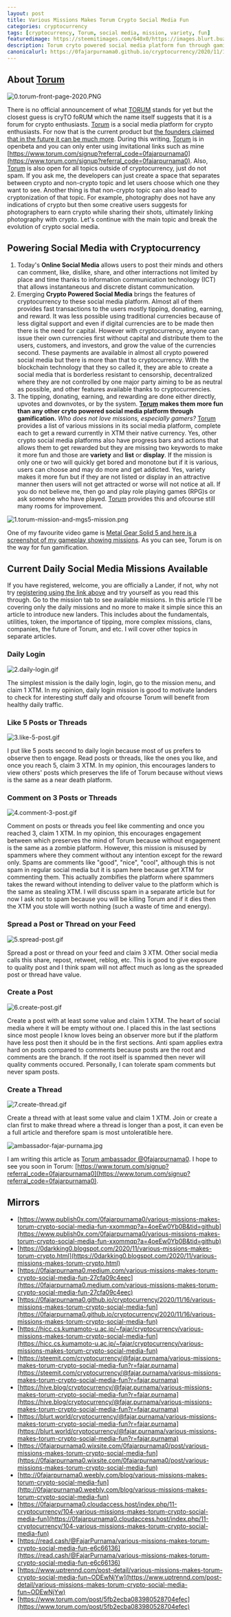 ```yaml
---
layout: post
title: Various Missions Makes Torum Crypto Social Media Fun
categories: cryptocurrency
tags: [cryptocurrency, Torum, social media, mission, variety, fun]
featuredimage: https://steemitimages.com/640x0/https://images.blurt.buzz/DQmXWQW7QupSH1y83iMDnLW2sJmjCJMpJfdPqQifJtdwHyK/1.torum-mission-and-mgs5-mission.png
description: Torum cryto powered social media platform fun through gamification. Who does not love various missions, especially gamers?
canonicalurl: https://0fajarpurnama0.github.io/cryptocurrency/2020/11/16/various-missions-makes-torum-crypto-social-media-fun
---
```

## About [Torum](https://www.torum.com/signup?referral_code=0fajarpurnama0)

![0.torum-front-page-2020.PNG](https://steemitimages.com/640x0/https://images.blurt.buzz/DQmXsokYYcim6aP9CmAfErUPMPRNTrWo7RFDAqjghe3pdxF/0.torum-front-page-2020.PNG)

There is no official announcement of what [TORUM](https://www.torum.com/signup?referral_code=0fajarpurnama0) stands for yet but the closest guess is cryTO foRUM which the name itself suggests that it is a forum for crypto enthusiasts. [Torum](https://www.torum.com/signup?referral_code=0fajarpurnama0) is a social media platform for crypto enthusiasts. For now that is the current product but [the founders claimed that in the future it can be much more](https://cutt.ly/torum-whitepaper-V1-0-EN). During this writing, [Torum](https://www.torum.com/signup?referral_code=0fajarpurnama0) is in openbeta and you can only enter using invitational links such as mine [https://www.torum.com/signup?referral_code=0fajarpurnama0](https://www.torum.com/signup?referral_code=0fajarpurnama0). Also, [Torum](https://www.torum.com/signup?referral_code=0fajarpurnama0) is also open for all topics outside of cryptocurrency, just do not spam. If you ask me, the developers can just create a space that separates between crypto and non-crypto topic and let users choose which one they want to see. Another thing is that non-crypto topic can also lead to cryptonization of that topic. For example, photography does not have any indications of crypto but then some creative users suggests for photographers to earn crypto while sharing their shots, ultimately linking photography with crypto. Let's continue with the main topic and break the evolution of crypto social media.

## Powering Social Media with Cryptocurrency

1.  Today's **Online Social Media** allows users to post their minds and others can comment, like, dislike, share, and other interractions not limited by place and time thanks to information communication technology (ICT) that allows instantaneous and discrete distant communication.
2.  Emerging **Crypto Powered Social Media** brings the features of cryptocurrency to these social media platform. Almost all of them provides fast transactions to the users mostly tipping, donating, earning, and reward. It was less possible using traditional currencies because of less digital support and even if digital currencies are to be made then there is the need for capital. However with cryptocurrency, anyone can issue their own currencies first without capital and distribute them to the users, customers, and investors, and grow the value of the currencies second. These payments are available in almost all crypto powered social media but there is more than that to cryptocurrency. With the blockchain technology that they so called it, they are able to create a social media that is borderless resistant to censorship, decentralized where they are not controlled by one major party aiming to be as neutral as possible, and other features available thanks to cryptocurrencies.
3.  The tipping, donating, earning, and rewarding are done either directly, upvotes and downvotes, or by the system. **[Torum](https://www.torum.com/signup?referral_code=0fajarpurnama0) makes them more fun than any other cryto powered social media platform through gamification.** _Who does not love missions, especially gamers?_ [Torum](https://www.torum.com/signup?referral_code=0fajarpurnama0) provides a list of various missions in its social media platform, complete each to get a reward currently in XTM their native currency. Yes, other crypto social media platforms also have progress bars and actions that allows them to get rewarded but they are missing two keywords to make it more fun and those are **variety** and **list** or **display**. If the mission is only one or two will quickly get bored and monotone but if it is various, users can choose and may do more and get addicted. Yes, variety makes it more fun but if they are not listed or display in an attractive manner then users will not get attracted or worse will not notice at all. If you do not believe me, then go and play role playing games (RPG)s or ask someone who have played. [Torum](https://www.torum.com/signup?referral_code=0fajarpurnama0) provides this and ofcourse still many rooms for improvement.

![1.torum-mission-and-mgs5-mission.png](https://steemitimages.com/640x0/https://images.blurt.buzz/DQmXWQW7QupSH1y83iMDnLW2sJmjCJMpJfdPqQifJtdwHyK/1.torum-mission-and-mgs5-mission.png)

One of my favourite video game is [Metal Gear Solid 5 and here is a screenshot of my gameplay showing missions](https://www.twitch.tv/videos/146561596). As you can see, Torum is on the way for fun gamification.



## Current Daily Social Media Missions Available

If you have registered, welcome, you are officially a Lander, if not, why not try [registering using the link above](https://www.torum.com/signup?referral_code=0fajarpurnama0) and try yourself as you read this through. Go to the mission tab to see available missions. In this article I'll be covering only the daily missions and no more to make it simple since this an article to introduce new landers. This includes about the fundamentals, utilities, token, the importance of tipping, more complex missions, clans, companies, the future of Torum, and etc. I will cover other topics in separate articles.

### Daily Login

![2.daily-login.gif](https://steemitimages.com/640x0/https://images.blurt.buzz/DQmcefLfT22vpYHEPaBkszpPxpTQVDBSVDq29115JZQ6MLX/2.daily-login.gif)

The simplest mission is the daily login, login, go to the mission menu, and claim 1 XTM. In my opinion, daily login mission is good to motivate landers to check for interesting stuff daily and ofcourse Torum will benefit from healthy daily traffic.



### Like 5 Posts or Threads

![3.like-5-post.gif](https://steemitimages.com/640x0/https://images.blurt.buzz/DQmYHApxNLgUumBzwEUwAAHbByEYDQ33ZHmhYwA7jtG4CPM/3.like-5-post.gif)

I put like 5 posts second to daily login because most of us prefers to observe then to engage. Read posts or threads, like the ones you like, and once you reach 5, claim 3 XTM. In my opinion, this encourages landers to view others' posts which preserves the life of Torum because without views is the same as a near death platform.



### Comment on 3 Posts or Threads

![4.comment-3-post.gif](https://steemitimages.com/640x0/https://images.blurt.buzz/DQmXeky6okBRuJf2iozhBP8Fyo6p8PdU3MRpJuiAiyn9ci7/4.comment-3-post.gif)

Comment on posts or threads you feel like commenting and once you reached 3, claim 1 XTM. In my opinion, this encourages engagement between which preserves the mind of Torum because without engagement is the same as a zombie platform. However, this mission is misused by spammers where they comment without any intention except for the reward only. Spams are comments like "good", "nice", "cool", although this is not spam in regular social media but it is spam here because get XTM for commenting them. This actually zombifies the platform where spammers takes the reward without intending to deliver value to the platform which is the same as stealing XTM. I will discuss spam in a separate article but for now I ask not to spam because you will be killing Torum and if it dies then the XTM you stole will worth nothing (such a waste of time and energy).



### Spread a Post or Thread on your Feed

![5.spread-post.gif](https://steemitimages.com/640x0/https://images.blurt.buzz/DQmNjJ8RMRRYdjWc8SaZNAEzEYqV8RBtE6s2bVLEjJCTBML/5.spread-post.gif)

Spread a post or thread on your feed and claim 3 XTM. Other social media calls this share, repost, retweet, reblog, etc. This is good to give exposure to quality post and I think spam will not affect much as long as the spreaded post or thread have value.



### Create a Post

![6.create-post.gif](https://steemitimages.com/640x0/https://images.blurt.buzz/DQmd31nj9kCRrVzSTdt5gL7P7mvvi9XVnbbQ63LDMMXtcqX/6.create-post.gif)

Create a post with at least some value and claim 1 XTM. The heart of social media where it will be empty without one. I placed this in the last sections since most people I know loves being an observer more but if the platform have less post then it should be in the first sections. Anti spam applies extra hard on posts compared to comments because posts are the root and comments are the branch. If the root itself is spammed then never will quality comments occured. Personally, I can tolerate spam comments but never spam posts.



### Create a Thread

![7.create-thread.gif](https://steemitimages.com/640x0/https://images.blurt.buzz/DQmbbbsacLNNix2WAdHCjqr7zMuJn8pb4WACzRot1DzqbsK/7.create-thread.gif)

Create a thread with at least some value and claim 1 XTM. Join or create a clan first to make thread where a thread is longer than a post, it can even be a full article and therefore spam is most untoleratible here.

![ambassador-fajar-purnama.jpg](https://steemitimages.com/640x0/https://images.blurt.buzz/DQmRX6cFW1x9nSBYo29HcVs3EKew1Rt1TkgH1NLhR458Rhi/ambassador-fajar-purnama.jpg)

I am writing this article as [Torum ambassador @0fajarpurnama0](https://www.torum.com/u/0fajarpurnama0). I hope to see you soon in Torum: [https://www.torum.com/signup?referral_code=0fajarpurnama0](https://www.torum.com/signup?referral_code=0fajarpurnama0).

## Mirrors

*   [https://www.publish0x.com/0fajarpurnama0/various-missions-makes-torum-crypto-social-media-fun-xxommqp?a=4oeEw0Yb0B&tid=github](https://www.publish0x.com/0fajarpurnama0/various-missions-makes-torum-crypto-social-media-fun-xxommqp?a=4oeEw0Yb0B&tid=github)
*   [https://0darkking0.blogspot.com/2020/11/various-missions-makes-torum-crypto.html](https://0darkking0.blogspot.com/2020/11/various-missions-makes-torum-crypto.html)
*   [https://0fajarpurnama0.medium.com/various-missions-makes-torum-crypto-social-media-fun-27cfa09c4eec](https://0fajarpurnama0.medium.com/various-missions-makes-torum-crypto-social-media-fun-27cfa09c4eec)
*   [https://0fajarpurnama0.github.io/cryptocurrency/2020/11/16/various-missions-makes-torum-crypto-social-media-fun](https://0fajarpurnama0.github.io/cryptocurrency/2020/11/16/various-missions-makes-torum-crypto-social-media-fun)
*   [https://hicc.cs.kumamoto-u.ac.jp/~fajar/cryptocurrency/various-missions-makes-torum-crypto-social-media-fun](https://hicc.cs.kumamoto-u.ac.jp/~fajar/cryptocurrency/various-missions-makes-torum-crypto-social-media-fun)
*   [https://steemit.com/cryptocurrency/@fajar.purnama/various-missions-makes-torum-crypto-social-media-fun?r=fajar.purnama](https://steemit.com/cryptocurrency/@fajar.purnama/various-missions-makes-torum-crypto-social-media-fun?r=fajar.purnama)
*   [https://hive.blog/cryptocurrency/@fajar.purnama/various-missions-makes-torum-crypto-social-media-fun?r=fajar.purnama](https://hive.blog/cryptocurrency/@fajar.purnama/various-missions-makes-torum-crypto-social-media-fun?r=fajar.purnama)
*   [https://blurt.world/cryptocurrency/@fajar.purnama/various-missions-makes-torum-crypto-social-media-fun?r=fajar.purnama](https://blurt.world/cryptocurrency/@fajar.purnama/various-missions-makes-torum-crypto-social-media-fun?r=fajar.purnama)
*   [https://0fajarpurnama0.wixsite.com/0fajarpurnama0/post/various-missions-makes-torum-crypto-social-media-fun](https://0fajarpurnama0.wixsite.com/0fajarpurnama0/post/various-missions-makes-torum-crypto-social-media-fun)
*   [http://0fajarpurnama0.weebly.com/blog/various-missions-makes-torum-crypto-social-media-fun](http://0fajarpurnama0.weebly.com/blog/various-missions-makes-torum-crypto-social-media-fun)
*   [https://0fajarpurnama0.cloudaccess.host/index.php/11-cryptocurrency/104-various-missions-makes-torum-crypto-social-media-fun](https://0fajarpurnama0.cloudaccess.host/index.php/11-cryptocurrency/104-various-missions-makes-torum-crypto-social-media-fun)
*   [https://read.cash/@FajarPurnama/various-missions-makes-torum-crypto-social-media-fun-e6c66136](https://read.cash/@FajarPurnama/various-missions-makes-torum-crypto-social-media-fun-e6c66136)
*   [https://www.uptrennd.com/post-detail/various-missions-makes-torum-crypto-social-media-fun~ODEwNjYw](https://www.uptrennd.com/post-detail/various-missions-makes-torum-crypto-social-media-fun~ODEwNjYw)
*   [https://www.torum.com/post/5fb2ecba083980528704efec](https://www.torum.com/post/5fb2ecba083980528704efec)